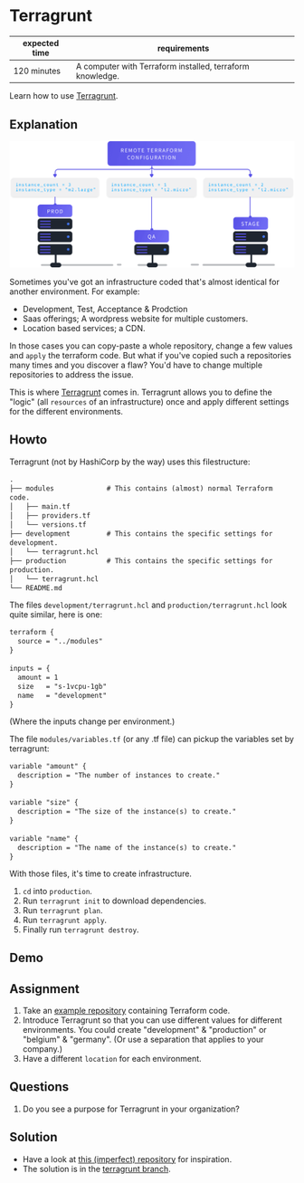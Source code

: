 # Terragrunt

|expected time|requirements                                             |
|-------------|---------------------------------------------------------|
|120 minutes  |A computer with Terraform installed, terraform knowledge.|

Learn how to use [Terragrunt](https://terragrunt.gruntwork.io/).

## Explanation

![terragrunt overview](images/key-features-terraform-code-dry.png "Terragrunt overview")

Sometimes you've got an infrastructure coded that's almost identical for another environment. For example:

- Development, Test, Acceptance & Prodction
- Saas offerings; A wordpress website for multiple customers.
- Location based services; a CDN.

In those cases you can copy-paste a whole repository, change a few values and `apply` the terraform code. But what if you've copied such a repositories many times and you discover a flaw? You'd have to change multiple repositories to address the issue.

This is where [Terragrunt](https://terragrunt.gruntwork.io/) comes in. Terragrunt allows you to define the "logic" (all `resources` of an infrastructure) once and apply different settings for the different environments.

## Howto

Terragrunt (not by HashiCorp by the way) uses this filestructure:

```
.
├── modules             # This contains (almost) normal Terraform code.
│   ├── main.tf
│   ├── providers.tf
│   └── versions.tf
├── development         # This contains the specific settings for development.
│   └── terragrunt.hcl
├── production          # This contains the specific settings for production.
│   └── terragrunt.hcl
└── README.md
```

The files `development/terragrunt.hcl` and `production/terragrunt.hcl` look quite similar, here is one:

```hcl
terraform {
  source = "../modules"
}

inputs = {
  amount = 1
  size   = "s-1vcpu-1gb"
  name   = "development"
}
```

(Where the inputs change per environment.)

The file `modules/variables.tf` (or any .tf file) can pickup the variables set by terragrunt:

```
variable "amount" {
  description = "The number of instances to create."
}

variable "size" {
  description = "The size of the instance(s) to create."
}

variable "name" {
  description = "The name of the instance(s) to create."
}
```

With those files, it's time to create infrastructure.

1. `cd` into `production`.
2. Run `terragrunt init` to download dependencies.
3. Run `terragrunt plan`.
4. Run `terragrunt apply`.
5. Finally run `terragrunt destroy`.

## Demo

## Assignment

1. Take an [example repository](https://github.com/robertdebock/learn-terraform-azure) containing Terraform code.
2. Introduce Terragrunt so that you can use different values for different environments. You could create "development" & "production" or "belgium" & "germany". (Or use a separation that applies to your company.)
3. Have a different `location` for each environment.

## Questions

1. Do you see a purpose for Terragrunt in your organization?

## Solution

- Have a look at [this (imperfect) repository](https://github.com/robertdebock/terragrunt-demo) for inspiration.
- The solution is in the [terragrunt branch](https://github.com/robertdebock/learn-terraform-azure/tree/terragrunt).
